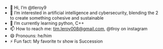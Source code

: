 - 👋 Hi, I’m @tleroy9
- 👀 I’m interested in artificial intelligence and cybersecurity, blending the 2 to create something cohesive and sustainable
- 🌱 I’m currently learning python, C++
- 📫 How to reach me: tim.leroy008@gmail.com, @tlroy on instagram
- 😄 Pronouns: he/him
- ⚡ Fun fact: My favorite tv show is Succession 

<!---
tleroy9/tleroy9 is a ✨ special ✨ repository because its `README.md` (this file) appears on your GitHub profile.
You can click the Preview link to take a look at your changes.
--->
